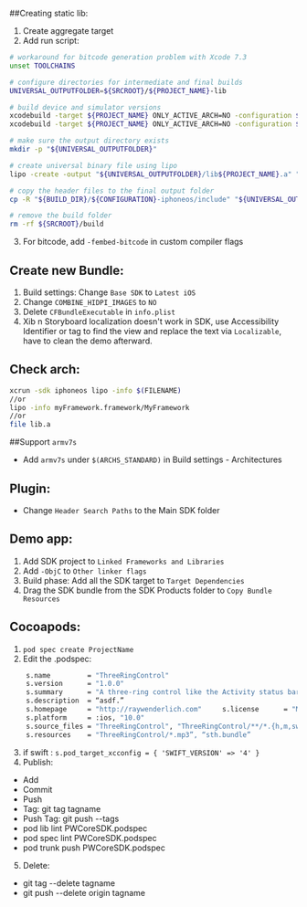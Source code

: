 ##Creating static lib:
1. Create aggregate target
2. Add run script: 
```bash
# workaround for bitcode generation problem with Xcode 7.3
unset TOOLCHAINS

# configure directories for intermediate and final builds
UNIVERSAL_OUTPUTFOLDER=${SRCROOT}/${PROJECT_NAME}-lib

# build device and simulator versions
xcodebuild -target ${PROJECT_NAME} ONLY_ACTIVE_ARCH=NO -configuration ${CONFIGURATION} -sdk iphoneos  BUILD_DIR="${BUILD_DIR}" BUILD_ROOT="${BUILD_ROOT}"
xcodebuild -target ${PROJECT_NAME} ONLY_ACTIVE_ARCH=NO -configuration ${CONFIGURATION} -sdk iphonesimulator BUILD_DIR="${BUILD_DIR}" BUILD_ROOT="${BUILD_ROOT}"

# make sure the output directory exists
mkdir -p "${UNIVERSAL_OUTPUTFOLDER}"

# create universal binary file using lipo
lipo -create -output "${UNIVERSAL_OUTPUTFOLDER}/lib${PROJECT_NAME}.a" "${BUILD_DIR}/${CONFIGURATION}-iphoneos/lib${PROJECT_NAME}.a" "${BUILD_DIR}/${CONFIGURATION}-iphonesimulator/lib${PROJECT_NAME}.a"

# copy the header files to the final output folder
cp -R "${BUILD_DIR}/${CONFIGURATION}-iphoneos/include" "${UNIVERSAL_OUTPUTFOLDER}/"

# remove the build folder
rm -rf ${SRCROOT}/build
```

3. For bitcode, add `-fembed-bitcode` in custom compiler flags

## Create new Bundle:
1. Build settings: Change `Base SDK` to `Latest iOS`
2. Change `COMBINE_HIDPI_IMAGES` to `NO`
3. Delete `CFBundleExecutable` in `info.plist`
4. Xib n Storyboard localization doesn't work in SDK, use Accessibility Identifier or tag to find the view and replace the text via `Localizable`, have to clean the demo afterward.

## Check arch:
```bash
xcrun -sdk iphoneos lipo -info $(FILENAME)
//or
lipo -info myFramework.framework/MyFramework
//or
file lib.a
```

##Support `armv7s`
- Add `armv7s` under `$(ARCHS_STANDARD)` in Build settings - Architectures 

## Plugin:
- Change `Header Search Paths` to the Main SDK folder

## Demo app:
1. Add SDK project to `Linked Frameworks and Libraries`
2. Add `-ObjC` to `Other linker flags`
3. Build phase: Add all the SDK target to `Target Dependencies`
4. Drag the SDK bundle from the SDK Products folder to `Copy Bundle Resources`

## Cocoapods:
1. `pod spec create ProjectName`
2. Edit the .podspec:
```bash
    s.name         = "ThreeRingControl"
 	s.version      = "1.0.0"
	s.summary      = "A three-ring control like the Activity status bars"
	s.description  = “asdf.”
	s.homepage     = "http://raywenderlich.com" 	s.license      = "MIT"
	s.platform     = :ios, "10.0"
	s.source_files = "ThreeRingControl", "ThreeRingControl/**/*.{h,m,swift}"
	s.resources    = "ThreeRingControl/*.mp3”, “sth.bundle”
```
3. if swift : `s.pod_target_xcconfig = { 'SWIFT_VERSION' => '4' }`
4. Publish:
 - Add
 - Commit
 - Push
 - Tag: git tag tagname
 - Push Tag: git push --tags
 - pod lib lint PWCoreSDK.podspec
 - pod spec lint PWCoreSDK.podspec
 - pod trunk push PWCoreSDK.podspec
5. Delete:
 - git tag --delete tagname
 - git push --delete origin tagname